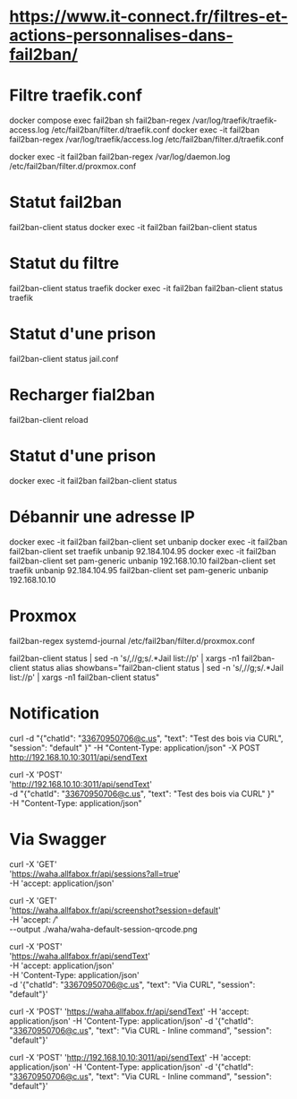 # https://www.it-connect.fr/filtres-et-actions-personnalises-dans-fail2ban/

# Filtre traefik.conf
docker compose exec fail2ban sh
fail2ban-regex /var/log/traefik/traefik-access.log /etc/fail2ban/filter.d/traefik.conf
docker exec -it fail2ban fail2ban-regex /var/log/traefik/access.log /etc/fail2ban/filter.d/traefik.conf

docker exec -it fail2ban fail2ban-regex /var/log/daemon.log /etc/fail2ban/filter.d/proxmox.conf

# Statut fail2ban
fail2ban-client status
docker exec -it fail2ban fail2ban-client status

# Statut du filtre 
fail2ban-client status traefik
docker exec -it fail2ban fail2ban-client status traefik

# Statut d'une prison
fail2ban-client status jail.conf

# Recharger fial2ban
fail2ban-client reload

# Statut d'une prison
docker exec -it fail2ban fail2ban-client status <jail name>

# Débannir une adresse IP
docker exec -it fail2ban fail2ban-client set <jail name> unbanip <IP>
docker exec -it fail2ban fail2ban-client set traefik unbanip 92.184.104.95
docker exec -it fail2ban fail2ban-client set pam-generic unbanip 192.168.10.10
fail2ban-client set traefik unbanip 92.184.104.95
fail2ban-client set pam-generic unbanip 192.168.10.10

# Proxmox
fail2ban-regex systemd-journal /etc/fail2ban/filter.d/proxmox.conf

fail2ban-client status | sed -n 's/,//g;s/.*Jail list://p' | xargs -n1 fail2ban-client status
alias showbans="fail2ban-client status | sed -n 's/,//g;s/.*Jail list://p' | xargs -n1 fail2ban-client status"


# Notification
curl -d "{\"chatId\": \"33670950706@c.us\", \"text\": \"Test des bois via CURL\", \"session\": \"default\" }" -H "Content-Type: application/json" -X POST http://192.168.10.10:3011/api/sendText

curl -X 'POST' \
    'http://192.168.10.10:3011/api/sendText' \
    -d "{\"chatId\": \"33670950706@c.us\", \"text\": \"Test des bois via CURL\" }" \
    -H "Content-Type: application/json"

# Via Swagger
curl -X 'GET' \
  'https://waha.allfabox.fr/api/sessions?all=true' \
  -H 'accept: application/json'

curl -X 'GET' \
  'https://waha.allfabox.fr/api/screenshot?session=default' \
  -H 'accept: */*' \
  --output ./waha/waha-default-session-qrcode.png

curl -X 'POST' \
  'https://waha.allfabox.fr/api/sendText' \
  -H 'accept: application/json' \
  -H 'Content-Type: application/json' \
  -d '{"chatId": "33670950706@c.us", "text": "Via CURL", "session": "default"}'

curl -X 'POST' 'https://waha.allfabox.fr/api/sendText' -H 'accept: application/json' -H 'Content-Type: application/json' -d '{"chatId": "33670950706@c.us", "text": "Via CURL - Inline command", "session": "default"}'

curl -X 'POST' 'http://192.168.10.10:3011/api/sendText' -H 'accept: application/json' -H 'Content-Type: application/json' -d '{"chatId": "33670950706@c.us", "text": "Via CURL - Inline command", "session": "default"}'


